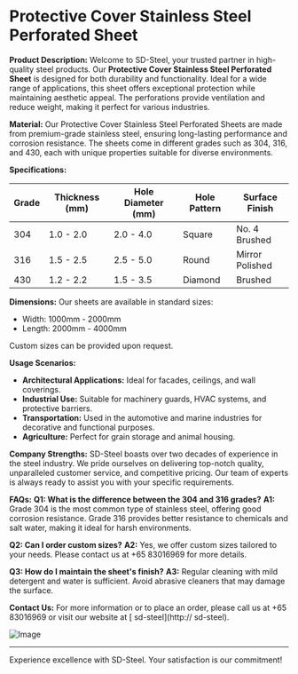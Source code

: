 # Protective Cover Stainless Steel Perforated Sheet

**Product Description:**
Welcome to SD-Steel, your trusted partner in high-quality steel products. Our **Protective Cover Stainless Steel Perforated Sheet** is designed for both durability and functionality. Ideal for a wide range of applications, this sheet offers exceptional protection while maintaining aesthetic appeal. The perforations provide ventilation and reduce weight, making it perfect for various industries.

**Material:**
Our Protective Cover Stainless Steel Perforated Sheets are made from premium-grade stainless steel, ensuring long-lasting performance and corrosion resistance. The sheets come in different grades such as 304, 316, and 430, each with unique properties suitable for diverse environments.

**Specifications:**

| Grade | Thickness (mm) | Hole Diameter (mm) | Hole Pattern | Surface Finish |
|-------|----------------|--------------------|--------------|----------------|
| 304   | 1.0 - 2.0      | 2.0 - 4.0          | Square       | No. 4 Brushed  |
| 316   | 1.5 - 2.5      | 2.5 - 5.0          | Round        | Mirror Polished|
| 430   | 1.2 - 2.2      | 1.5 - 3.5          | Diamond      | Brushed        |

**Dimensions:**
Our sheets are available in standard sizes:
- Width: 1000mm - 2000mm
- Length: 2000mm - 4000mm

Custom sizes can be provided upon request.

**Usage Scenarios:**
- **Architectural Applications:** Ideal for facades, ceilings, and wall coverings.
- **Industrial Use:** Suitable for machinery guards, HVAC systems, and protective barriers.
- **Transportation:** Used in the automotive and marine industries for decorative and functional purposes.
- **Agriculture:** Perfect for grain storage and animal housing.

**Company Strengths:**
SD-Steel boasts over two decades of experience in the steel industry. We pride ourselves on delivering top-notch quality, unparalleled customer service, and competitive pricing. Our team of experts is always ready to assist you with your specific requirements.

**FAQs:**
**Q1: What is the difference between the 304 and 316 grades?**
**A1:** Grade 304 is the most common type of stainless steel, offering good corrosion resistance. Grade 316 provides better resistance to chemicals and salt water, making it ideal for harsh environments.

**Q2: Can I order custom sizes?**
**A2:** Yes, we offer custom sizes tailored to your needs. Please contact us at +65 83016969 for more details.

**Q3: How do I maintain the sheet's finish?**
**A3:** Regular cleaning with mild detergent and water is sufficient. Avoid abrasive cleaners that may damage the surface.

**Contact Us:**
For more information or to place an order, please call us at +65 83016969 or visit our website at [ sd-steel](http:// sd-steel).

![Image](https://github.com/user-attachments/assets/2567258e-e124-4816-932d-1809bd27ef0b)

---

Experience excellence with SD-Steel. Your satisfaction is our commitment!